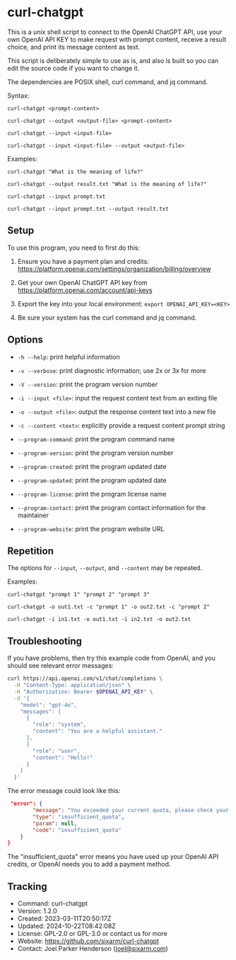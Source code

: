 # curl-chatgpt

This is a unix shell script to connect to the OpenAI ChatGPT API,
use your own OpenAI API KEY to make request with prompt content, 
receive a result choice, and print its message content as text.

This script is deliberately simple to use as is, and also is
built so you can edit the source code if you want to change it.

The dependencies are POSIX shell, curl command, and jq command.

Syntax:

    curl-chatgpt <prompt-content>

    curl-chatgpt --output <output-file> <prompt-content>

    curl-chatgpt --input <input-file>

    curl-chatgpt --input <input-file> --output <output-file>

Examples:

    curl-chatgpt "What is the meaning of life?"

    curl-chatgpt --output result.txt "What is the meaning of life?"

    curl-chatgpt --input prompt.txt

    curl-chatgpt --input prompt.txt --output result.txt

## Setup

To use this program, you need to first do this:

  1. Ensure you have a payment plan and credits:
     https://platform.openai.com/settings/organization/billing/overview

  2. Get your own OpenAI ChatGPT API key from
     https://platform.openai.com/account/api-keys

  3. Export the key into your local environment:
     `export OPENAI_API_KEY=<KEY>`

  4. Be sure your system has the curl command and jq command.

## Options

  * `-h --help`: 
      print helpful information

  * `-v --verbose`: 
      print diagnostic information; use 2x or 3x for more

  * `-V --version`: 
      print the program version number

  * `-i --input <file>`:
      input the request content text from an exiting file

  * `-o --output <file>`:
      output the response content text into a new file

  * `-c --content <text>`:
      explicitly provide a request content prompt string

  * `--program-command`:
      print the program command name

  * `--program-version`:
      print the program version number

  * `--program-created`:
      print the program updated date

  * `--program-updated`:
      print the program updated date

  * `--program-license`:
      print the program license name

  * `--program-contact`:
      print the program contact information for the maintainer

  * `--program-website`:
      print the program website URL

## Repetition

The options for `--input`, `--output`, and `--content` may be repeated.

Examples:

    curl-chatgpt "prompt 1" "prompt 2" "prompt 3"

    curl-chatgpt -o out1.txt -c "prompt 1" -o out2.txt -c "prompt 2"

    curl-chatgpt -i in1.txt -o out1.txt -i in2.txt -o out2.txt


## Troubleshooting

If you have problems, then try this example code from OpenAI, and you should see relevant error messages:

```sh
curl https://api.openai.com/v1/chat/completions \
  -H "Content-Type: application/json" \
  -H "Authorization: Bearer $OPENAI_API_KEY" \
  -d '{
    "model": "gpt-4o",
    "messages": [
      {
        "role": "system",
        "content": "You are a helpful assistant."
      },
      {
        "role": "user",
        "content": "Hello!"
      }
    ]
  }'
```

The error message could look like this:

```json
 "error": {
        "message": "You exceeded your current quota, please check your plan and billing details. For more information on this error, read the docs: https://platform.openai.com/docs/guides/error-codes/api-errors.",
        "type": "insufficient_quota",
        "param": null,
        "code": "insufficient_quota"
    }
}
```

The "insufficient_quota" error means you have used up your OpenAI API credits, or OpenAI needs you to add a payment method.


## Tracking

  * Command: curl-chatgpt
  * Version: 1.2.0
  * Created: 2023-03-11T20:50:17Z
  * Updated: 2024-10-22T08:42:08Z
  * License: GPL-2.0 or GPL-3.0 or contact us for more
  * Website: https://github.com/sixarm/curl-chatgpt
  * Contact: Joel Parker Henderson (joel@sixarm.com)

